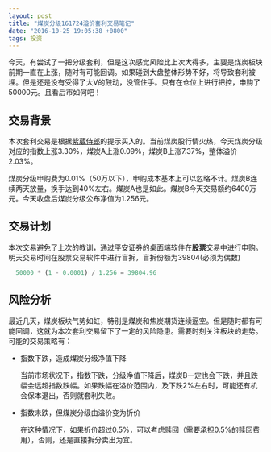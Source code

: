 ```yaml
---
layout: post
title: "煤炭分级161724溢价套利交易笔记"
date: "2016-10-25 19:05:38 +0800"
tags: 投资
---
```


今天，有尝试了一把分级套利，但是这次感觉风险比上次大得多，主要是煤炭板块前期一直在上涨，随时有可能回调。如果碰到大盘整体形势不好，将导致套利被埋。但是还是没有受得了大V的鼓动，没管住手。只有在仓位上进行把控，申购了50000元。且看后市如何吧！

## 交易背景

本次套利交易是根据[紫葳侍郎](https://xueqiu.com/ziweishilang)的提示买入的。当前煤炭股行情火热，今天煤炭分级对应的指数上涨3.30%，煤炭A上涨0.09%，煤炭B上涨7.37%，整体溢价2.03%。

煤炭分级申购费为0.01%（50万以下），申购成本基本上可以忽略不计。煤炭B连续两天放量，换手达到40%左右。煤炭A也是如此。煤炭B今天交易额约6400万元。今天收盘后煤炭分级公布净值为1.256元。

## 交易计划

本次交易避免了上次的教训，通过平安证券的桌面端软件在**股票**交易中进行申购。明天交易时间在股票交易软件中进行盲拆，盲拆份额为39804(必须为偶数)

``` python
  50000 * (1 - 0.0001) / 1.256 = 39804.96
```

## 风险分析

最近几天，煤炭板块气势如虹，特别是煤炭和焦炭期货连续逼空。但是随时都有可能回调，这就为本次套利交易留下了一定的风险隐患。需要时刻关注板块的走势。可能的交易策略有：

* 指数下跌，造成煤炭分级净值下降

  当前市场状况下，指数下跌，分级净值下降后，煤炭B一定也会下跌，并且跌幅会远超指数跌幅。如果跌幅在溢价范围内，及下跌2%左右时，可能还有机会保本退出，否则就套利失败。

* 指数未跌，但煤炭分级由溢价变为折价

  在这种情况下，如果折价超过0.5%，可以考虑赎回（需要承担0.5%的赎回费用），否则，还是直接拆分卖出为宜。
